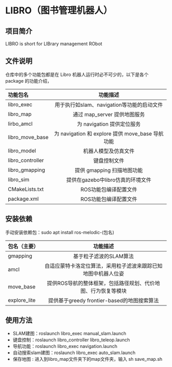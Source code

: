 # LIBRO（图书管理机器人）
## 项目简介
LIBRO is short for LIBrary management RObot

## 文件说明
仓库中的多个功能包都是在 Libro 机器人运行时必不可少的，以下是各个 package 的功能介绍，

|功能包名|功能描述|
|:-----|:----:|
|libro_exec|用于执行如slam、navigation等功能的启动文件|
|libro_map|通过 map_server 提供地图服务|
|lirbo_amcl|为 navigation 提供定位服务|
|libro_move_base|为 navigation 和 explore 提供 move_base 导航功能|
|libro_model|机器人模型及仿真文件|
|libro_controller|键盘控制文件|
|libro_gmapping|提供 gmapping 扫描地图功能|
|libro_sim|提供在gazebo中libro仿真的环境文件|
|CMakeLists.txt|ROS功能包编译配置文件|
|package.xml|ROS功能包编译配置文件|

## 安装依赖
手动安装依赖包：sudo apt install ros-melodic-(包名)

|包名（主要）|功能描述|
|:-----|:----:|
|gmapping|基于粒子滤波的SLAM算法|
|amcl|自适应蒙特卡洛定位算法，采用粒子滤波来跟踪已知地图中机器人位姿|
|move_base|提供ROS导航的整体框架，包括路径规划、代价地图、行为恢复等模块|
|explore_lite|提供基于greedy frontier-based的地图搜索算法|

## 使用方法
- SLAM建图：roslaunch libro_exec manual_slam.launch 
- 键盘控制：roslaunch libro_controller libro_teleop.launch 
- 导航功能：roslaunch libro_exec navigation.launch 
- 自动搜索slam建图：roslaunch libro_exec auto_slam.launch 
- 保存地图 :
  进入到libro_map文件夹下的map文件夹，输入
  sh save_map.sh
